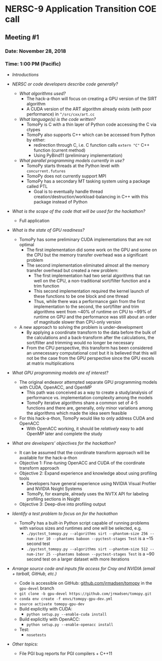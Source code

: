 # NERSC-9 Application Transition COE call

## Meeting #1

### Date: November 28, 2018

### Time: 1:00 PM (Pacific)

- *Introductions*

- *NERSC or code developers describe code generally?*
    - *What algorithms used?*
        - The hack-a-thon will focus on creating a GPU version of the SIRT algorithm
        - A CUDA version of the ART algorithm already exists (with poor performance) in `^/src/cxx/art.cc`
    - *What language(s) is the code written?*
        - TomoPy is C with a thin layer of Python code accessing the C via ctypes
        - TomoPy also supports C++ which can be accessed from Python by either:
            - redirection through C, i.e. C function calls `extern "C"` C++ function (current method)
            - Using PyBind11 (preliminary implementation)
    - *What parallel programming models currently in use?*
        - TomoPy starts threads at the Python level with `concurrent.futures`
        - TomoPy does not currently support MPI
        - TomoPy has a secondary MT tasking system using a package called PTL
            - Goal is to eventually handle thread creation/destruction/workload-balancing in C++ with this package instead of Python

- *What is the scope of the code that will be used for the hackathon?*
    - Full application

- *What is the state of GPU readiness?*
    - TomoPy has some preliminary CUDA implementations that are not optimal
        - The first implementation did some work on the GPU and some on the CPU but the memory transfer overhead was a significant problem
        - The second implementation eliminated almost all the memory transfer overhead but created a new problem:
            - The first implementation had two serial algorithms that ran well on the CPU, a non-traditional sort/filter function and a trim function
            - This second implementation required the kernel launch of these functions to be one block and one thread
            - Thus, while there was a performance gain from the first implementation to the second, the sort/filter and trim algorithms went from ~40% of runtime on CPU to ~99% of runtime on GPU and the performance was still about an order of magnitude slower than CPU-only version
    - A new approach to solving the problem is under-development
        - By applying a coordinate transform to the data before the bulk of the calculations and a back-transform after the calculations, the sort/filter and trimming would no longer be necessary
        - From the CPU perspective, this transform has been considered an unnecessary computational cost but it is believed that this will not be the case from the GPU perspective since the GPU excels at matrix multiplications

- *What GPU programming models are of interest?*
    - The original endeavor attempted separate GPU programming models with CUDA, OpenACC, and OpenMP
        - This path was conceived as a way to create a study/analysis of performance vs. implementation complexity among the models
        - TomoPy iterative algorithms share a common set of 4-5 functions and there are, generally, only minor variations among the algorithms which made the idea seem feasible
    - For this hack-a-thon, TomoPy would like to only address CUDA and OpenACC
        - With OpenACC working, it should be *relatively* easy to add OpenMP later and complete the study

- *What are developers’ objectives for the hackathon?*
    - It can be assumed that the coordinate transform approach will be available for the hack-a-thon
    - Objective 1: Fine-tuning OpenACC and CUDA of the coordinate transform approach
    - Objective 2: Expand experience and knowledge about using profiling tools
        - Developers have general experience using NVIDIA Visual Profiler and NVIDIA Nsight Systems
        - TomoPy, for example, already uses the NVTX API for labeling profiling sections in Nsight
    - Objective 3: Deep-dive into profiling output

- *Identify a test problem to focus on for the hackathon*
    - TomoPy has a built-in Python script capable of running problems with various sizes and runtimes and one will be selected, e.g.
        - `./pyctest_tomopy.py --algorithms sirt --phantom-size 256 --num-iter 10 --phantoms baboon --pyctest-stages Test` is a ~15 second test
        - `./pyctest_tomopy.py --algorithms sirt --phantom-size 512 --num-iter 25 --phantoms baboon --pyctest-stages Test` is a ~90 second test on a larger dataset with more iterations

- *Arrange source code and inputs file access for Cray and NVIDIA (email + tarball, GitHub, etc.)*
    - Code is accessible on GitHub: [github.com/jrmadsen/tomopy](https://github.com/jrmadsen/tomopy) in the `gpu-devel` branch
    - `git clone -b gpu-devel https://github.com/jrmadsen/tomopy.git`
    - `conda env create -f envs/tomopy-gpu-dev.yml`
    - `source activate tomopy-gpu-dev`
    - Build explicitly with CUDA:
        - `python setup.py --enable-cuda install`
    - Build explicitly with OpenACC:
        - `python setup.py --enable-openacc install`
    - Test:
        - `nosetests`

- *Other topics:*
    - File PGI bug reports for PGI compilers + C++11
